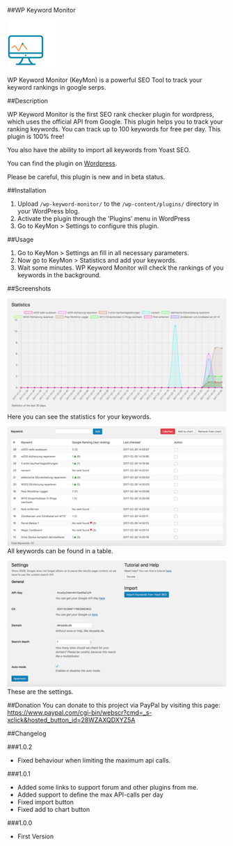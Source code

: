 ##WP Keyword Monitor

![icon](assets/icon.svg)

WP Keyword Monitor (KeyMon) is a powerful SEO Tool to track your keyword rankings in google serps.

##Description

WP Keyword Monitor is the first SEO rank checker plugin for wordpress, which uses the official API from Google. This plugin helps you to track your ranking keywords.
You can track up to 100 keywords for free per day.
This plugin is 100% free!

You also have the ability to import all keywords from Yoast SEO.

You can find the plugin on [Wordpress](https://wordpress.org/plugins/wp-keyword-monitor).

Please be careful, this plugin is new and in beta status.

##Installation

1. Upload `/wp-keyword-monitor/` to the `/wp-content/plugins/` directory in your WordPress blog.
1. Activate the plugin through the 'Plugins' menu in WordPress
1. Go to KeyMon > Settings to configure this plugin.

##Usage

1. Go to KeyMon > Settings an fill in all necessary parameters.
1. Now go to KeyMon > Statistics and add your keywords.
1. Wait some minutes. WP Keyword Monitor will check the rankings of you keywords in the background.

##Screenshots

![statistics](assets/screenshot-1.png)
Here you can see the statistics for your keywords.

![table](assets/screenshot-2.png)
All keywords can be found in a table.

![settings](assets/screenshot-3.png)
These are the settings.

##Donation
You can donate to this project via PayPal by visiting this page: https://www.paypal.com/cgi-bin/webscr?cmd=_s-xclick&hosted_button_id=28WZAXQDXYZ5A

##Changelog

###1.0.2
* Fixed behaviour when limiting the maximum api calls.

###1.0.1
* Added some links to support forum and other plugins from me.
* Added support to define the max API-calls per day
* Fixed import button
* Fixed add to chart button

###1.0.0
* First Version
